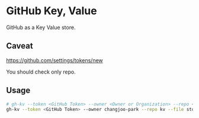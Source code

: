 # GitHub Key, Value

GitHub as a Key Value store.

## Caveat


https://github.com/settings/tokens/new

You should check only repo.


## Usage

```bash
# gh-kv --token <GitHub Token> --owner <Owner or Organization> --repo <REPO_NAME> --file <TARGET_FILENAME> --extract <OUTPUT_FILENAME>
gh-kv --token <GitHub Token> --owner changjoo-park --repo kv --file store.json --extract key.json
```
